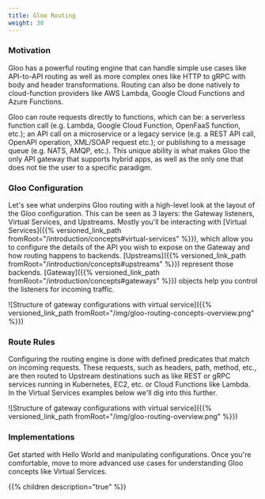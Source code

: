```yaml
---
title: Gloo Routing
weight: 30
---
```


### Motivation

Gloo has a powerful routing engine that can handle simple use cases like API-to-API routing as well as more complex ones like HTTP to gRPC with body and header transformations. Routing can also be done natively to cloud-function providers like AWS Lambda, Google Cloud Functions and Azure Functions.

Gloo can route requests directly to functions, which can be: a serverless function call (e.g. Lambda, Google Cloud Function, OpenFaaS function, etc.); an API call on a microservice or a legacy service (e.g. a REST API call, OpenAPI operation, XML/SOAP request etc.); or publishing to a message queue (e.g. NATS, AMQP, etc.). This unique ability is what makes Gloo the only API gateway that supports hybrid apps, as well as the only one that does not tie the user to a specific paradigm.

### Gloo Configuration

Let's see what underpins Gloo routing with a high-level look at the layout of the Gloo configuration. This can be seen as 3 layers: the Gateway listeners, Virtual Services, and Upstreams. Mostly you'll be interacting with [Virtual Services]({{% versioned_link_path fromRoot="/introduction/concepts#virtual-services" %}}), which allow you to configure the details of the API you wish to expose on the Gateway and how routing happens to backends. [Upstreams]({{% versioned_link_path fromRoot="/introduction/concepts#upstreams" %}}) represent those backends. [Gateway]({{% versioned_link_path fromRoot="/introduction/concepts#gateways" %}}) objects help you control the listeners for incoming traffic.

![Structure of gateway configurations with virtual service]({{% versioned_link_path fromRoot="/img/gloo-routing-concepts-overview.png" %}})

### Route Rules

Configuring the routing engine is done with defined predicates that match on incoming requests. These requests, such as headers, path, method, etc., are then routed to Upstream destinations such as like REST or gRPC services running in Kubernetes, EC2, etc. or Cloud Functions like Lambda. In the Virtual Services examples below we'll dig into this further.

![Structure of gateway configurations with virtual service]({{% versioned_link_path fromRoot="/img/gloo-routing-overview.png" %}})

### Implementations

Get started with Hello World and manipulating configurations. Once you're comfortable, move to more advanced use cases for understanding Gloo concepts like Virtual Services.

{{% children description="true" %}}
